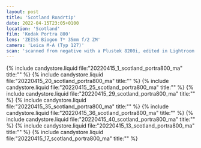 ```yaml
---
layout: post
title: 'Scotland Roadrtip'
date: 2022-04-15T23:05+0100
location: 'Scotland'
film: 'Kodak Portra 800'
lens: 'ZEISS Biogon T* 35mm f/2 ZM'
camera: 'Leica M-A (Typ 127)'
scan: 'scanned from negative with a Plustek 8200i, edited in Lightroom'
---
```


{% include candystore.liquid file:"20220415_1_scotland_portra800_ma" title:"" %}
{% include candystore.liquid file:"20220415_20_scotland_portra800_ma" title:"" %}
{% include candystore.liquid file:"20220415_25_scotland_portra800_ma" title:"" %}
{% include candystore.liquid file:"20220415_29_scotland_portra800_ma" title:"" %}
{% include candystore.liquid file:"20220415_35_scotland_portra800_ma" title:"" %}
{% include candystore.liquid file:"20220415_36_scotland_portra800_ma" title:"" %}
{% include candystore.liquid file:"20220415_40_scotland_portra800_ma" title:"" %}
{% include candystore.liquid file:"20220415_13_scotland_portra800_ma" title:"" %}
{% include candystore.liquid file:"20220415_17_scotland_portra800_ma" title:"" %}